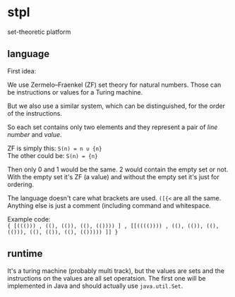 # stpl
set-theoretic platform


## language

First idea:

We use  Zermelo–Fraenkel (ZF) set theory for natural numbers. Those can be instructions or values for a Turing machine.

But we also use a similar system, which can be distinguished, for the order of the instructions. 

So each set contains only two elements and they represent a pair of _line number_ and _value_.

ZF is simply this: `S(n) = n ∪ {n}`   
The other could be: `S(n) = {n}` 

Then only 0 and 1 would be the same. 2 would contain the empty set or not. With the empty set it's ZF (a value) and without the empty set it's just for ordering.

The language doesn't care what brackets are used. `([{<` are all the same. Anything else is just a comment (including command and whitespace.

Example code:   
`{ [((())) , ((), (()), ((), (()))) ] , [[(((()))) , ((), (()), ((), (())), ((), (()), ((), (())))) ]] }`

## runtime

It's a turing machine (probably multi track), but the values are sets and the instructions on the values are all set operatsion.
The first one will be implemented in Java and should actually use `java.util.Set`.

